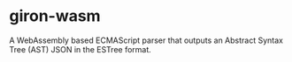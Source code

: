# giron-wasm

A WebAssembly based ECMAScript parser that outputs an Abstract Syntax Tree (AST) JSON in the ESTree format.
